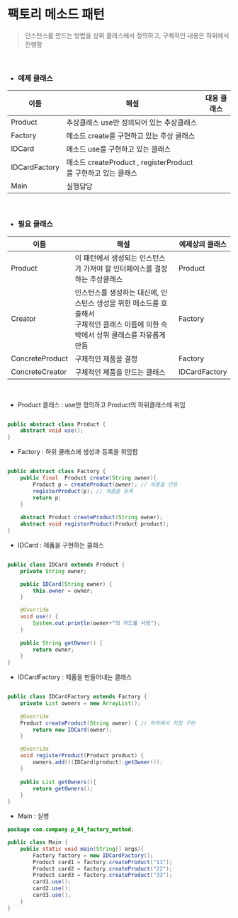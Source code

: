 # 팩토리 메소드 패턴 

> 인스턴스를 만드는 방법을 상위 클래스에서 정의하고, 구체적인 내용은 하위에서 진행함

<br>

- ### 예제 클래스

| 이름          | 해설                                                          | 대응 클래스 |
|---------------|---------------------------------------------------------------|-------------|
| Product       | 추상클래스 use만 정의되어 있는 추상클래스                     |             |
| Factory       | 메소드 create를 구현하고 있는 추상 클래스                     |             |
| IDCard        | 메소드 use를 구현하고 있는 클래스                             |             |
| IDCardFactory | 메소드 createProduct , registerProduct를 구현하고 있는 클래스 |             |
| Main          | 실행담당                                                      |             |

<br> 

- ### 필요 클래스 

| 이름            | 해설                                                                                                                                | 예제상의 클래스 |
|-----------------|--------------------------------------------------------------------------|-----------------|
| Product         | 이 패턴에서 생성되는 인스턴스가 가져야 할 인터페이스를 결정하는 추상클래스                                                          | Product         |
| Creator         | 인스턴스를 생성하는 대신에, 인스턴스 생성을 위한 메소드를 호출해서 <br> 구체적인 클래스 이름에 의한 속박에서 상위 클래스를 자유롭게 만듬 | Factory         |
| ConcreteProduct | 구체적인 제품을 결정                                                                                                                | Factory         |
| ConcreteCreator | 구체적인 제품을 만드는 클래스                                                                                                       | IDCardFactory   |


<br>


- Product 클래스 : use만 정의하고 Product의 하위클래스에 위임

```java

public abstract class Product {
    abstract void use();
}

``` 

- Factory : 하위 클래스에 생성과 등록을 위임함

```java

public abstract class Factory {
    public final  Product create(String owner){
        Product p = createProduct(owner); // 제품을 만듬
        registerProduct(p); // 제품을 등록 
        return p;
    }
    
    abstract Product createProduct(String owner);
    abstract void registerProduct(Product product);
}

``` 

- IDCard : 제품을 구현하는 클래스 

```java

public class IDCard extends Product {
    private String owner;

    public IDCard(String owner) {
        this.owner = owner;
    }

    @Override
    void use() {
        System.out.println(owner+"의 카드를 사용");
    }
    
    public String getOwner() {
        return owner;
    }
}

``` 


- IDCardFactory : 제품을 만들어내는 클래스

```java

public class IDCardFactory extends Factory {
    private List owners = new ArrayList();
    
    @Override
    Product createProduct(String owner) { // 하위에서 직접 구현
        return new IDCard(owner);
    }

    @Override
    void registerProduct(Product product) {
        owners.add(((IDCard)product).getOwner());
    }
    
    public List getOwners(){
        return getOwners();
    }
}

``` 

- Main : 실행

```java
package com.company.p_04_factory_method;

public class Main {
    public static void main(String[] args){
        Factory factory = new IDCardFactory();
        Product card1 = factory.createProduct("11");
        Product card2 = factory.createProduct("22");
        Product card3 = factory.createProduct("33");
        card1.use();
        card2.use();
        card3.use();
    }
}

```